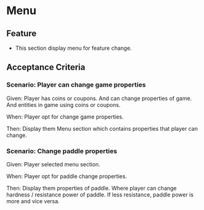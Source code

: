 # Menu

## Feature

- This section display menu for feature change.

## Acceptance Criteria

### Scenario: Player can change game properties

  Given: Player has coins or coupons.
  And can change properties of game.
  And entities in game using coins or coupons.

  When: Player opt for change game properties.

  Then: Display them Menu section which contains properties that player can change.
 
 ### Scenario: Change paddle properties

Given: Player selected menu section.

When: Player opt for paddle change properties.

Then: Display them properties of paddle.
Where player can change hardness / resistance power of paddle.
If less resistance, paddle power is more and vice versa.

